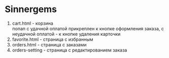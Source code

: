 # Sinnergems
1. cart.html - корзина  
попап с удачной оплатой прикреплен к кнопке оформления заказа, с неудачной оплатой - к кнопке удаления карточки  
2. favorite.html - страница с избранным  
3. orders.html - страница с заказами  
4. orders-setting - страница с редактированием заказа  




